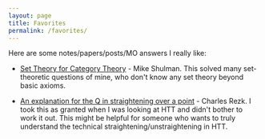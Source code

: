 ```yaml
---
layout: page
title: Favorites
permalink: /favorites/
---
```

Here are some notes/papers/posts/MO answers I really like:

- [Set Theory for Category Theory](https://arxiv.org/pdf/0810.1279.pdf) - Mike Shulman. 
This solved many set-theoretic questions of mine, who don't know any set theory beyond basic axioms.

- [An explanation for the Q in straightening over a point](https://mathoverflow.net/a/392804/481243) - Charles Rezk.
I took this as granted when I was looking at HTT and didn't bother to work it out. This might be helpful for someone who wants to truly understand the technical straightening/unstraightening in HTT.